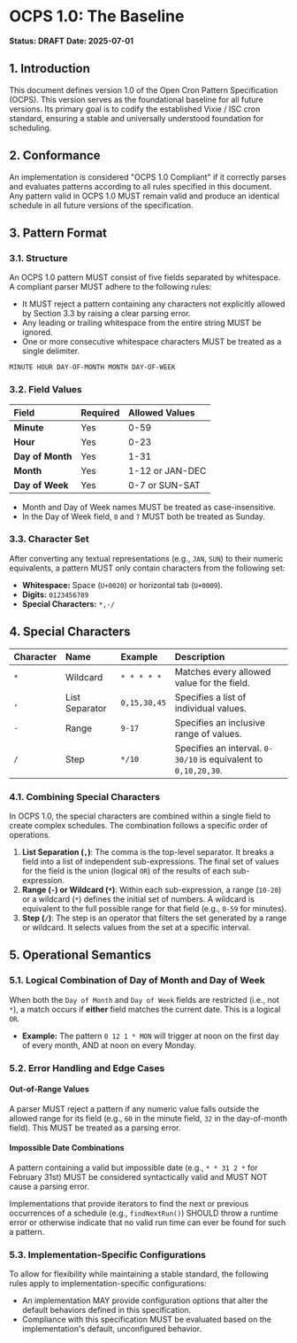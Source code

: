 # OCPS 1.0: The Baseline

**Status: DRAFT**
**Date: 2025-07-01**

## 1. Introduction

This document defines version 1.0 of the Open Cron Pattern Specification (OCPS). This version serves as the foundational baseline for all future versions. Its primary goal is to codify the established Vixie / ISC cron standard, ensuring a stable and universally understood foundation for scheduling.

## 2. Conformance

An implementation is considered "OCPS 1.0 Compliant" if it correctly parses and evaluates patterns according to all rules specified in this document. Any pattern valid in OCPS 1.0 MUST remain valid and produce an identical schedule in all future versions of the specification.

## 3. Pattern Format

### 3.1. Structure
An OCPS 1.0 pattern MUST consist of five fields separated by whitespace. A compliant parser MUST adhere to the following rules:
* It MUST reject a pattern containing any characters not explicitly allowed by Section 3.3 by raising a clear parsing error.
* Any leading or trailing whitespace from the entire string MUST be ignored.
* One or more consecutive whitespace characters MUST be treated as a single delimiter.

`MINUTE HOUR DAY-OF-MONTH MONTH DAY-OF-WEEK`

### 3.2. Field Values

| Field          | Required | Allowed Values  |
| :------------- | :------- | :-------------- |
| **Minute** | Yes      | 0-59            |
| **Hour** | Yes      | 0-23            |
| **Day of Month** | Yes      | 1-31            |
| **Month** | Yes      | 1-12 or JAN-DEC |
| **Day of Week** | Yes      | 0-7 or SUN-SAT  |

* Month and Day of Week names MUST be treated as case-insensitive.
* In the Day of Week field, `0` and `7` MUST both be treated as Sunday.

### 3.3. Character Set

After converting any textual representations (e.g., `JAN`, `SUN`) to their numeric equivalents, a pattern MUST only contain characters from the following set:

* **Whitespace:** Space (`U+0020`) or horizontal tab (`U+0009`).
* **Digits:** `0123456789`
* **Special Characters:** `*,-/`

## 4. Special Characters

| Character | Name           | Example      | Description                                                    |
| :-------- | :------------- | :----------- | :------------------------------------------------------------- |
| `*`       | Wildcard       | `* * * * *`  | Matches every allowed value for the field.                     |
| `,`       | List Separator | `0,15,30,45` | Specifies a list of individual values.                         |
| `-`       | Range          | `9-17`       | Specifies an inclusive range of values.                        |
| `/`       | Step           | `*/10`       | Specifies an interval. `0-30/10` is equivalent to `0,10,20,30`. |

### 4.1. Combining Special Characters

In OCPS 1.0, the special characters are combined within a single field to create complex schedules. The combination follows a specific order of operations.

1.  **List Separation (`,`)**: The comma is the top-level separator. It breaks a field into a list of independent sub-expressions. The final set of values for the field is the union (logical `OR`) of the results of each sub-expression.
2.  **Range (`-`) or Wildcard (`*`)**: Within each sub-expression, a range (`10-20`) or a wildcard (`*`) defines the initial set of numbers. A wildcard is equivalent to the full possible range for that field (e.g., `0-59` for minutes).
3.  **Step (`/`)**: The step is an operator that filters the set generated by a range or wildcard. It selects values from the set at a specific interval.

## 5. Operational Semantics

### 5.1. Logical Combination of Day of Month and Day of Week
When both the `Day of Month` and `Day of Week` fields are restricted (i.e., not `*`), a match occurs if **either** field matches the current date. This is a logical `OR`.

* **Example:** The pattern `0 12 1 * MON` will trigger at noon on the first day of every month, AND at noon on every Monday.

### 5.2. Error Handling and Edge Cases

#### Out-of-Range Values
A parser MUST reject a pattern if any numeric value falls outside the allowed range for its field (e.g., `60` in the minute field, `32` in the day-of-month field). This MUST be treated as a parsing error.

#### Impossible Date Combinations
A pattern containing a valid but impossible date (e.g., `* * 31 2 *` for February 31st) MUST be considered syntactically valid and MUST NOT cause a parsing error.

Implementations that provide iterators to find the next or previous occurrences of a schedule (e.g., `findNextRun()`) SHOULD throw a runtime error or otherwise indicate that no valid run time can ever be found for such a pattern.

### 5.3. Implementation-Specific Configurations
To allow for flexibility while maintaining a stable standard, the following rules apply to implementation-specific configurations:

* An implementation MAY provide configuration options that alter the default behaviors defined in this specification.
* Compliance with this specification MUST be evaluated based on the implementation's default, unconfigured behavior.